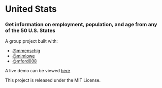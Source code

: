 # United Stats

### Get information on employment, population, and age from any of the 50 U.S. States

A group project built with: 
* [@mmenschig](https://github.com/mmenschig)
* [@mimlowe](https://github.com/mimlowe)
* [@mford008](https://github.com/mford008)

A live demo can be viewed [here](https://takatanium.github.io/UCB-Project1)


This project is released under the MIT License.
